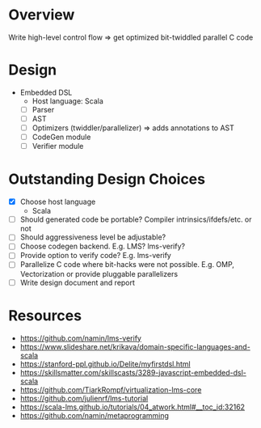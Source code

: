 Overview
========
Write high-level control flow => get optimized bit-twiddled parallel C code

Design
======
* Embedded DSL
  * Host language: Scala
  - [ ] Parser
  - [ ] AST
  - [ ] Optimizers (twiddler/parallelizer) => adds annotations to AST
  - [ ] CodeGen module
  - [ ] Verifier module

Outstanding Design Choices
==========================
- [x] Choose host language
  - Scala
- [ ] Should generated code be portable? Compiler intrinsics/ifdefs/etc. or not
- [ ] Should aggressiveness level be adjustable?
- [ ] Choose codegen backend. E.g. LMS? lms-verify?
- [ ] Provide option to verify code? E.g. lms-verify
- [ ] Parallelize C code where bit-hacks were not possible. E.g. OMP, Vectorization or provide pluggable parallelizers
- [ ] Write design document and report

Resources
=========
* https://github.com/namin/lms-verify
* https://www.slideshare.net/krikava/domain-specific-languages-and-scala
* https://stanford-ppl.github.io/Delite/myfirstdsl.html
* https://skillsmatter.com/skillscasts/3289-javascript-embedded-dsl-scala
* https://github.com/TiarkRompf/virtualization-lms-core
* https://github.com/julienrf/lms-tutorial
* https://scala-lms.github.io/tutorials/04_atwork.html#__toc_id:32162
* https://github.com/namin/metaprogramming